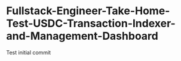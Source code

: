 # Fullstack-Engineer-Take-Home-Test-USDC-Transaction-Indexer-and-Management-Dashboard
Test initial commit
